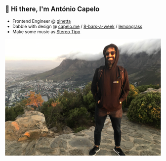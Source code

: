 ## 👋 Hi there, I'm António Capelo

- Frontend Engineer @ [ginetta](https://ginetta.net)
- Dabble with design @ [capelo.me](https://capelo.me/) / [8-bars-a-week](https://8-bars-a-week.capelo.me/) / [lemongrass](https://lemongrass.capelo.me/)
- Make some music as [Stereo Tipo](https://open.spotify.com/artist/1Q2lebZd9A7fFI1pMat3aP)

![Caps Town](capstown.jpg "Capstown")
